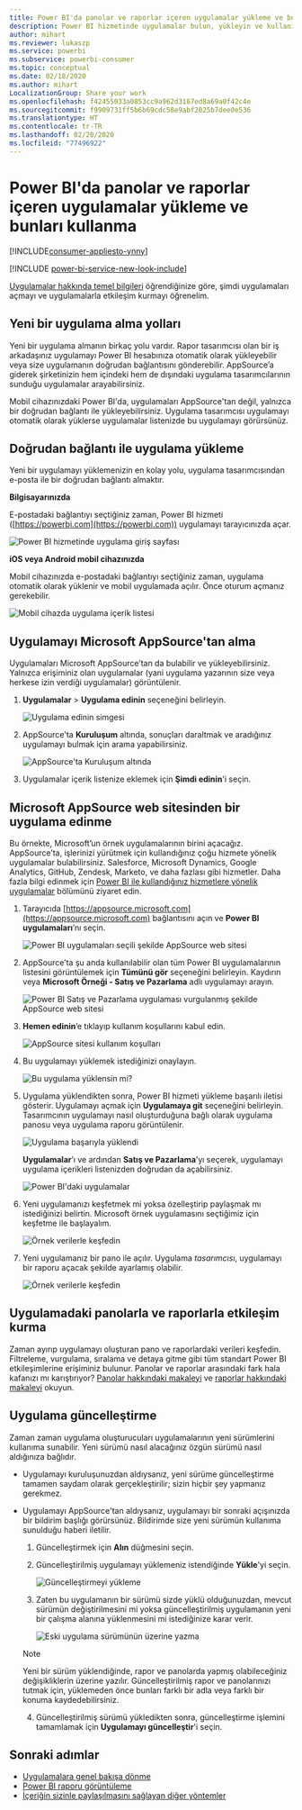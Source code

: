 ```yaml
---
title: Power BI'da panolar ve raporlar içeren uygulamalar yükleme ve bunları kullanma
description: Power BI hizmetinde uygulamalar bulun, yükleyin ve kullanın.
author: mihart
ms.reviewer: lukaszp
ms.service: powerbi
ms.subservice: powerbi-consumer
ms.topic: conceptual
ms.date: 02/18/2020
ms.author: mihart
LocalizationGroup: Share your work
ms.openlocfilehash: f42455033a0853cc9a962d3167ed8a69a0f42c4e
ms.sourcegitcommit: f9909731ff5b6b69cdc58e9abf2025b7dee0e536
ms.translationtype: HT
ms.contentlocale: tr-TR
ms.lasthandoff: 02/20/2020
ms.locfileid: "77496922"
---
```

# <a name="install-and-use-apps-with-dashboards-and-reports-in-power-bi"></a>Power BI'da panolar ve raporlar içeren uygulamalar yükleme ve bunları kullanma

[!INCLUDE[consumer-appliesto-ynny](../includes/consumer-appliesto-ynny.md)]

[!INCLUDE [power-bi-service-new-look-include](../includes/power-bi-service-new-look-include.md)]

[Uygulamalar hakkında temel bilgileri](end-user-apps.md) öğrendiğinize göre, şimdi uygulamaları açmayı ve uygulamalarla etkileşim kurmayı öğrenelim. 

## <a name="ways-to-get-a-new-app"></a>Yeni bir uygulama alma yolları
Yeni bir uygulama almanın birkaç yolu vardır. Rapor tasarımcısı olan bir iş arkadaşınız uygulamayı Power BI hesabınıza otomatik olarak yükleyebilir veya size uygulamanın doğrudan bağlantısını gönderebilir. AppSource’a giderek şirketinizin hem içindeki hem de dışındaki uygulama tasarımcılarının sunduğu uygulamalar arayabilirsiniz. 

Mobil cihazınızdaki Power BI'da, uygulamaları AppSource'tan değil, yalnızca bir doğrudan bağlantı ile yükleyebilirsiniz. Uygulama tasarımcısı uygulamayı otomatik olarak yüklerse uygulamalar listenizde bu uygulamayı görürsünüz.

## <a name="install-an-app-from-a-direct-link"></a>Doğrudan bağlantı ile uygulama yükleme
Yeni bir uygulamayı yüklemenizin en kolay yolu, uygulama tasarımcısından e-posta ile bir doğrudan bağlantı almaktır.  

**Bilgisayarınızda** 

E-postadaki bağlantıyı seçtiğiniz zaman, Power BI hizmeti ([https://powerbi.com](https://powerbi.com)) uygulamayı tarayıcınızda açar. 

![Power BI hizmetinde uygulama giriş sayfası](./media/end-user-app-view/power-bi-app-from-link.png)

**iOS veya Android mobil cihazınızda** 

Mobil cihazınızda e-postadaki bağlantıyı seçtiğiniz zaman, uygulama otomatik olarak yüklenir ve mobil uygulamada açılır. Önce oturum açmanız gerekebilir. 

![Mobil cihazda uygulama içerik listesi](./media/end-user-app-view/power-bi-ios.png)

## <a name="get-the-app-from-microsoft-appsource"></a>Uygulamayı Microsoft AppSource'tan alma
Uygulamaları Microsoft AppSource’tan da bulabilir ve yükleyebilirsiniz. Yalnızca erişiminiz olan uygulamalar (yani uygulama yazarının size veya herkese izin verdiği uygulamalar) görüntülenir.

1. **Uygulamalar**  > **Uygulama edinin** seçeneğini belirleyin. 
   
    ![Uygulama edinin simgesi](./media/end-user-app-view/power-bi-get-app2.png)    
2. AppSource'ta **Kuruluşum** altında, sonuçları daraltmak ve aradığınız uygulamayı bulmak için arama yapabilirsiniz.
   
    ![AppSource'ta Kuruluşum altında](./media/end-user-app-view/power-bi-opportunity-app.png)
3. Uygulamalar içerik listenize eklemek için **Şimdi edinin**'i seçin. 

## <a name="get-an-app-from-the-microsoft-appsource-website"></a>Microsoft AppSource web sitesinden bir uygulama edinme 

Bu örnekte, Microsoft’un örnek uygulamalarının birini açacağız. AppSource’ta, işlerinizi yürütmek için kullandığınız çoğu hizmete yönelik uygulamalar bulabilirsiniz.  Salesforce, Microsoft Dynamics, Google Analytics, GitHub, Zendesk, Marketo, ve daha fazlası gibi hizmetler. Daha fazla bilgi edinmek için [Power BI ile kullandığınız hizmetlere yönelik uygulamalar](../service-connect-to-services.md) bölümünü ziyaret edin. 

1. Tarayıcıda [https://appsource.microsoft.com](https://appsource.microsoft.com) bağlantısını açın ve **Power BI uygulamaları**’nı seçin.

    ![Power BI uygulamaları seçili şekilde AppSource web sitesi  ](./media/end-user-apps/power-bi-appsource.png)


2. AppSource’ta şu anda kullanılabilir olan tüm Power BI uygulamalarının listesini görüntülemek için **Tümünü gör** seçeneğini belirleyin. Kaydırın veya **Microsoft Örneği - Satış ve Pazarlama** adlı uygulamayı arayın.

    ![Power BI Satış ve Pazarlama uygulaması vurgulanmış şekilde AppSource web sitesi  ](./media/end-user-apps/power-bi-appsource-samples.png)

3. **Hemen edinin**’e tıklayıp kullanım koşullarını kabul edin.

    ![AppSource sitesi kullanım koşulları ](./media/end-user-apps/power-bi-permission.png)


4. Bu uygulamayı yüklemek istediğinizi onaylayın.

    ![Bu uygulama yüklensin mi?  ](./media/end-user-apps/power-bi-app-install.png)

5. Uygulama yüklendikten sonra, Power BI hizmeti yükleme başarılı iletisi gösterir. Uygulamayı açmak için **Uygulamaya git** seçeneğini belirleyin. Tasarımcının uygulamayı nasıl oluşturduğuna bağlı olarak uygulama panosu veya uygulama raporu görüntülenir.

    ![Uygulama başarıyla yüklendi ](./media/end-user-apps/power-bi-app-ready.png)

    **Uygulamalar**’ı ve ardından **Satış ve Pazarlama**’yı seçerek, uygulamayı uygulama içerikleri listenizden doğrudan da açabilirsiniz.

    ![Power BI'daki uygulamalar](./media/end-user-apps/power-bi-apps.png)


6. Yeni uygulamanızı keşfetmek mi yoksa özelleştirip paylaşmak mı istediğinizi belirtin. Microsoft örnek uygulamasını seçtiğimiz için keşfetme ile başlayalım. 

    ![Örnek verilerle keşfedin](./media/end-user-apps/power-bi-explore.png)

7.  Yeni uygulamanız bir pano ile açılır. Uygulama *tasarımcısı*, uygulamayı bir raporu açacak şekilde ayarlamış olabilir.  

    ![Örnek verilerle keşfedin](./media/end-user-apps/power-bi-new-app.png)


## <a name="interact-with-the-dashboards-and-reports-in-the-app"></a>Uygulamadaki panolarla ve raporlarla etkileşim kurma
Zaman ayırıp uygulamayı oluşturan pano ve raporlardaki verileri keşfedin. Filtreleme, vurgulama, sıralama ve detaya gitme gibi tüm standart Power BI etkileşimlerine erişiminiz bulunur.  Panolar ve raporlar arasındaki fark hala kafanızı mı karıştırıyor?  [Panolar hakkındaki makaleyi](end-user-dashboards.md) ve [raporlar hakkındaki makaleyi](end-user-reports.md) okuyun.  

## <a name="update-an-app"></a>Uygulama güncelleştirme 

Zaman zaman uygulama oluşturucuları uygulamalarının yeni sürümlerini kullanıma sunabilir. Yeni sürümü nasıl alacağınız özgün sürümü nasıl aldığınıza bağlıdır. 

* Uygulamayı kuruluşunuzdan aldıysanız, yeni sürüme güncelleştirme tamamen saydam olarak gerçekleştirilir; sizin hiçbir şey yapmanız gerekmez. 

* Uygulamayı AppSource'tan aldıysanız, uygulamayı bir sonraki açışınızda bir bildirim başlığı görürsünüz. Bildirimde size yeni sürümün kullanıma sunulduğu haberi iletilir. 

    1. Güncelleştirmek için **Alın** düğmesini seçin.  

        <!--![App update notification](./media/end-user-app-view/power-bi-new-app-version-notification.png) -->

    2. Güncelleştirilmiş uygulamayı yüklemeniz istendiğinde **Yükle**'yi seçin. 

        ![Güncelleştirmeyi yükleme](./media/end-user-app-view/power-bi-install.png) 

    3. Zaten bu uygulamanın bir sürümü sizde yüklü olduğunuzdan, mevcut sürümün değiştirilmesini mi yoksa güncelleştirilmiş uygulamanın yeni bir çalışma alanına yüklenmesini mi istediğinize karar verir.   

        ![Eski uygulama sürümünün üzerine yazma](./media/end-user-app-view/power-bi-already-installed.png) 


    > [!NOTE] 
    > Yeni bir sürüm yüklendiğinde, rapor ve panolarda yapmış olabileceğiniz değişikliklerin üzerine yazılır. Güncelleştirilmiş rapor ve panolarınızı tutmak için, yüklemeden önce bunları farklı bir adla veya farklı bir konuma kaydedebilirsiniz. 

    4. Güncelleştirilmiş sürümü yükledikten sonra, güncelleştirme işlemini tamamlamak için **Uygulamayı güncelleştir**'i seçin. 

    <!--![Update app](./media/end-user-app-view/power-bi-new-app-version-update-app.png) -->


## <a name="next-steps"></a>Sonraki adımlar
* [Uygulamalara genel bakışa dönme](end-user-apps.md)
* [Power BI raporu görüntüleme](end-user-report-open.md)
* [İçeriğin sizinle paylaşılmasını sağlayan diğer yöntemler](end-user-shared-with-me.md)
